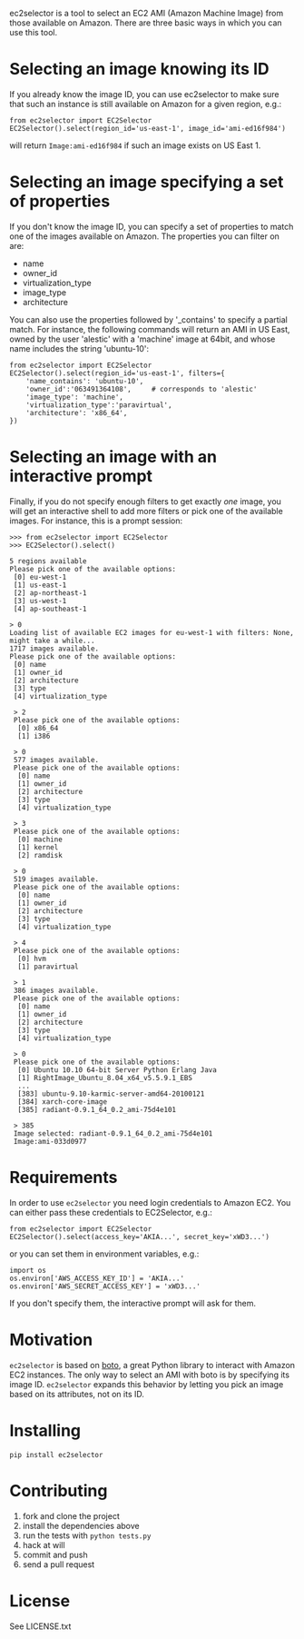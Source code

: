 ec2selector is a tool to select an EC2 AMI (Amazon Machine Image) from those 
available on Amazon.
There are three basic ways in which you can use this tool.

# Selecting an image knowing its ID

If you already know the image ID, you can use ec2selector to make sure that 
such an instance is still available on Amazon for a given region, e.g.:

    from ec2selector import EC2Selector
    EC2Selector().select(region_id='us-east-1', image_id='ami-ed16f984')

will return `Image:ami-ed16f984` if such an image exists on US East 1.

# Selecting an image specifying a set of properties

If you don't know the image ID, you can specify a set of properties to match 
one of the images available on Amazon. The properties you can filter on are:

* name
* owner_id
* virtualization_type
* image_type
* architecture

You can also use the properties followed by '_contains' to specify a partial 
match. For instance, the following commands will return an AMI in US East,
owned by the user 'alestic' with a 'machine' image at 64bit, and whose name 
includes the string 'ubuntu-10':

    from ec2selector import EC2Selector
    EC2Selector().select(region_id='us-east-1', filters={
        'name_contains': 'ubuntu-10', 
        'owner_id':'063491364108',     # corresponds to 'alestic'
        'image_type': 'machine', 
        'virtualization_type':'paravirtual',
        'architecture': 'x86_64', 
    })

# Selecting an image with an interactive prompt

Finally, if you do not specify enough filters to get exactly *one* image,
you will get an interactive shell to add more filters or pick one of the
available images. For instance, this is a prompt session:

    >>> from ec2selector import EC2Selector
    >>> EC2Selector().select()
    
    5 regions available
    Please pick one of the available options:
     [0] eu-west-1
     [1] us-east-1
     [2] ap-northeast-1
     [3] us-west-1
     [4] ap-southeast-1
    
    > 0
    Loading list of available EC2 images for eu-west-1 with filters: None, might take a while...
    1717 images available.
    Please pick one of the available options:
     [0] name
     [1] owner_id
     [2] architecture
     [3] type
     [4] virtualization_type
     
     > 2
     Please pick one of the available options:
      [0] x86_64
      [1] i386

     > 0
     577 images available.
     Please pick one of the available options:
      [0] name
      [1] owner_id
      [2] architecture
      [3] type
      [4] virtualization_type

     > 3
     Please pick one of the available options:
      [0] machine
      [1] kernel
      [2] ramdisk

     > 0
     519 images available.
     Please pick one of the available options:
      [0] name
      [1] owner_id
      [2] architecture
      [3] type
      [4] virtualization_type

     > 4
     Please pick one of the available options:
      [0] hvm
      [1] paravirtual

     > 1
     386 images available.
     Please pick one of the available options:
      [0] name
      [1] owner_id
      [2] architecture
      [3] type
      [4] virtualization_type

     > 0
     Please pick one of the available options:
      [0] Ubuntu 10.10 64-bit Server Python Erlang Java
      [1] RightImage_Ubuntu_8.04_x64_v5.5.9.1_EBS
      ...
      [383] ubuntu-9.10-karmic-server-amd64-20100121
      [384] xarch-core-image
      [385] radiant-0.9.1_64_0.2_ami-75d4e101

     > 385
     Image selected: radiant-0.9.1_64_0.2_ami-75d4e101
     Image:ami-033d0977
     
# Requirements

In order to use `ec2selector` you need login credentials to Amazon EC2.
You can either pass these credentials to EC2Selector, e.g.:

    from ec2selector import EC2Selector
    EC2Selector().select(access_key='AKIA...', secret_key='xWD3...')

or you can set them in environment variables, e.g.:

    import os
    os.environ['AWS_ACCESS_KEY_ID'] = 'AKIA...'
    os.environ['AWS_SECRET_ACCESS_KEY'] = 'xWD3...'

If you don't specify them, the interactive prompt will ask for them.

# Motivation

`ec2selector` is based on [boto](https://github.com/boto/boto), a great Python 
library to interact with Amazon EC2 instances. The only way to select an AMI 
with boto is by specifying its image ID. `ec2selector` expands this behavior by
letting you pick an image based on its attributes, not on its ID.

# Installing

    pip install ec2selector

# Contributing

1. fork and clone the project
2. install the dependencies above
3. run the tests with `python tests.py`
4. hack at will
5. commit and push
6. send a pull request

# License

See LICENSE.txt